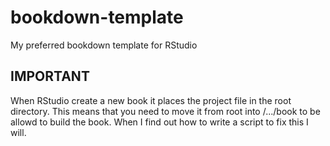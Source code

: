 # bookdown-template

My preferred bookdown template for RStudio

## IMPORTANT

When RStudio create a new book it places the project file in the root directory. This means that you need to move it from root into /.../book to be allowd to build the book. When I find out how to write a script to fix this I will.
